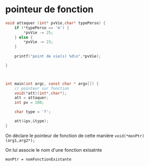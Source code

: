 # pointeur de fonction

```c
void attaquer (int* pvVie,char* typePerso) {
    if (*typePerso == 'm') {
        *pvVie -= 25;
    } else {
        *pvVie -= 23;
    }
    
    printf("point de vie(s) %d\n",*pvVie);

}



int main(int argc, const char * argv[]) {
    // pointeur sur fonction
    void(*att)(int*,char*);
    att = attaquer;
    int pv = 100;

    char type = 'f';

    att(&pv,&type);
}
```

On déclare le pointeur de fonction de cette manière
`void(*monPtr)(arg1,arg2*);`

On lui associe le nom d'une fonction exisatnte

`monPtr = nomFonctionExistante`